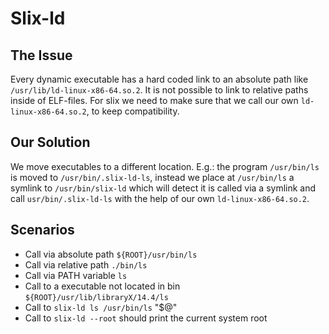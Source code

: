 <!--
    SPDX-FileCopyrightText: 2023 S. G. Gottlieb <info.simon@gottliebtfreitag.de>
    SPDX-License-Identifier: CC-BY-4.0
-->
# Slix-ld

## The Issue
Every dynamic executable has a hard coded link to an absolute path like `/usr/lib/ld-linux-x86-64.so.2`. It is not possible to link to relative paths inside of ELF-files.
For slix we need to make sure that we call our own `ld-linux-x86-64.so.2`, to keep compatibility.

## Our Solution
We move executables to a different location. E.g.: the program `/usr/bin/ls` is moved to `/usr/bin/.slix-ld-ls`, instead
we place at `/usr/bin/ls` a symlink to `/usr/bin/slix-ld` which will detect it is called via a symlink and call
`usr/bin/.slix-ld-ls` with the help of our own `ld-linux-x86-64.so.2`.

## Scenarios
- Call via absolute path `${ROOT}/usr/bin/ls`
- Call via relative path `./bin/ls`
- Call via PATH variable `ls`
- Call to a executable not located in bin `${ROOT}/usr/lib/libraryX/14.4/ls`
- Call to `slix-ld ls /usr/bin/ls` "$@"
- Call to `slix-ld --root` should print the current system root
